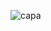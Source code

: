 ![capa](https://user-images.githubusercontent.com/87252551/182506433-e1980da0-3634-4c32-ba84-e5ff4611d7ea.png)
